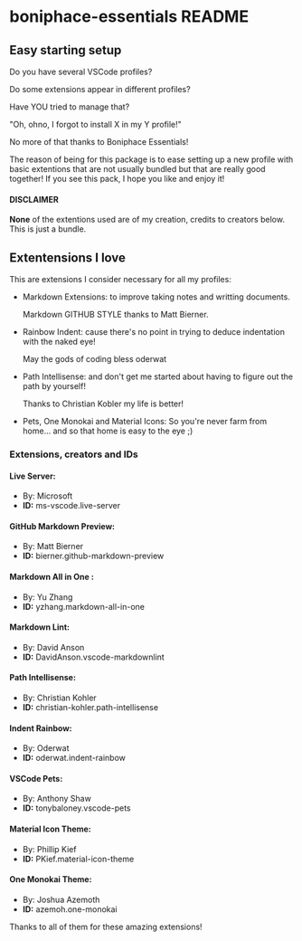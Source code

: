 # boniphace-essentials README

## Easy starting setup
Do you have several VSCode profiles?

Do some extensions appear in different profiles?

Have YOU tried to manage that?

"Oh, ohno, I forgot to install X in my Y profile!"

No more of that thanks to Boniphace Essentials!

The reason of being for this package is to ease setting up a new profile with basic extentions that are not usually bundled but that are really good together! If you see this pack, I hope you like and enjoy it!

#### DISCLAIMER
**None** of the extentions used are of my creation, credits to creators below.
This is just a bundle.

## Extentensions I **love**

This are extensions I consider necessary for all my profiles:

- Markdown Extensions: to improve taking notes and writting documents.
  
    Markdown GITHUB STYLE thanks to Matt Bierner.

- Rainbow Indent: cause there's no point in trying to deduce indentation with the naked eye!

    May the gods of coding bless oderwat

- Path Intellisense: and don't get me started about having to figure out the path by yourself!

    Thanks to Christian Kobler my life is better!

- Pets, One Monokai and Material Icons: So you're never farm from home... and so that home is easy to the eye ;)

### Extensions, creators and IDs

#### Live Server:
- By:  Microsoft
- **ID:** ms-vscode.live-server
#### GitHub Markdown Preview:
- By:  Matt Bierner
- **ID:** bierner.github-markdown-preview
#### Markdown All in One :
- By:  Yu Zhang
- **ID:** yzhang.markdown-all-in-one
####  Markdown Lint:
- By:  David Anson
- **ID:** DavidAnson.vscode-markdownlint
####  Path Intellisense:
- By:  Christian Kohler
- **ID:** christian-kohler.path-intellisense
####  Indent Rainbow:
- By:  Oderwat
- **ID:** oderwat.indent-rainbow
####  VSCode Pets:
- By:  Anthony Shaw
- **ID:** tonybaloney.vscode-pets
####  Material Icon Theme:
- By:  Phillip Kief
- **ID:** PKief.material-icon-theme
####  One Monokai Theme:
- By:  Joshua Azemoth
- **ID:** azemoh.one-monokai

Thanks to all of them for these amazing extensions!